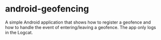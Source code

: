 android-geofencing
==================
A simple Android application that shows how to register a geofence and how to handle the event of entering/leaving a geofence. The app only logs in the Logcat.

